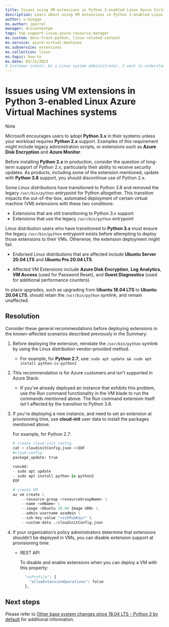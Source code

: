 ```yaml
---
title: Issues using VM extensions in Python 3-enabled Linux Azure Virtual Machines systems
description: Learn about using VM extensions in Python 3-enabled Linux systems
author: v-miegge
ms.author: jparrel
manager: dcscontentpm
tags: top-support-issue,azure-resource-manager
ms.custom: devx-track-python, linux-related-content
ms.service: azure-virtual-machines
ms.subservice: extensions
ms.collection: linux
ms.topic: how-to
ms.date: 03/15/2023
# Customer intent: As a Linux system administrator, I want to understand how to manage VM extensions with Python 3 on Azure, so that I can ensure successful deployment and operation of virtual machines without issues related to legacy Python support.
---
```


# Issues using VM extensions in Python 3-enabled Linux Azure Virtual Machines systems

> [!NOTE]
> Microsoft encourages users to adopt **Python 3.x** in their systems unless your workload requires **Python 2.x** support. Examples of this requirement might include legacy administration scripts, or extensions such as **Azure Disk Encryption** and **Azure Monitor**.
>
> Before installing **Python 2.x** in production, consider the question of long-term support of Python 2.x, particularly their ability to receive security updates. As products, including some of the extension mentioned, update with **Python 3.8** support, you should discontinue use of Python 2.x.

Some Linux distributions have transitioned to Python 3.8 and removed the legacy `/usr/bin/python` entrypoint for Python altogether. This transition impacts the out-of-the-box, automated deployment of certain virtual machine (VM) extensions with these two conditions:

- Extensions that are still transitioning to Python 3.x support
- Extensions that use the legacy `/usr/bin/python` entrypoint

Linux distribution users who have transitioned to **Python 3.x** must ensure the legacy `/usr/bin/python` entrypoint exists before attempting to deploy those extensions to their VMs. Otherwise, the extension deployment might fail. 

- Endorsed Linux distributions that are affected include **Ubuntu Server 20.04 LTS** and **Ubuntu Pro 20.04 LTS**.

- Affected VM Extensions include **Azure Disk Encryption**, **Log Analytics**, **VM Access** (used for Password Reset), and **Guest Diagnostics** (used for additional performance counters).

In-place upgrades, such as upgrading from **Ubuntu 18.04 LTS** to **Ubuntu 20.04 LTS**, should retain the `/usr/bin/python` symlink, and remain unaffected.

## Resolution

Consider these general recommendations before deploying extensions in the known-affected scenarios described previously in the Summary:

1. Before deploying the extension, reinstate the `/usr/bin/python` symlink by using the Linux distribution vendor-provided method.

   - For example, for **Python 2.7**, use: `sudo apt update && sudo apt install python-is-python2`

1. This recommendation is for Azure customers and isn't supported in Azure Stack:

   - If you’ve already deployed an instance that exhibits this problem, use the Run command functionality in the VM blade to run the commands mentioned above. The Run command extension itself isn't affected by the transition to Python 3.8.

1. If you're deploying a new instance, and need to set an extension at provisioning time, use **cloud-init** user data to install the packages mentioned above.

   For example, for Python 2.7:

   ```python
   # create cloud-init config
   cat > cloudinitConfig.json <<EOF
   #cloud-config
   package_update: true
    
   runcmd:
   - sudo apt update
   - sudo apt install python-is-python2 
   EOF

   # create VM
   az vm create \
       --resource-group <resourceGroupName> \
       --name <vmName> \
       --image <Ubuntu 20.04 Image URN> \
       --admin-username azadmin \
       --ssh-key-value "<sshPubKey>" \
       --custom-data ./cloudinitConfig.json
   ```

1. If your organization’s policy administrators determine that extensions shouldn’t be deployed in VMs, you can disable extension support at provisioning time:

   - REST API

     To disable and enable extensions when you can deploy a VM with this property:

     ```python
       "osProfile": {
         "allowExtensionOperations": false
       },
     ```

## Next steps

Please refer to [Other base system changes since 18.04 LTS - Python 3 by default](https://wiki.ubuntu.com/FocalFossa/ReleaseNotes#Python3_by_default) for additional information.
